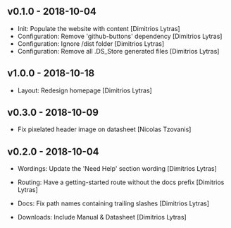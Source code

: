 ## v0.1.0 - 2018-10-04

* Init: Populate the website with content [Dimitrios Lytras]
* Configuration: Remove 'github-buttons' dependency [Dimitrios Lytras]
* Configuration: Ignore /dist folder [Dimitrios Lytras]
* Configuration: Remove all .DS_Store generated files [Dimitrios Lytras]

## v1.0.0 - 2018-10-18

* Layout: Redesign homepage [Dimitrios Lytras]

## v0.3.0 - 2018-10-09

* Fix pixelated header image on datasheet [Nicolas Tzovanis]

## v0.2.0 - 2018-10-04

* Wordings: Update the 'Need Help' section wording [Dimitrios Lytras]
* Routing: Have a getting-started route without the docs prefix [Dimitrios Lytras]
* Docs: Fix path names containing trailing slashes [Dimitrios Lytras]

* Downloads: Include Manual & Datasheet [Dimitrios Lytras]
